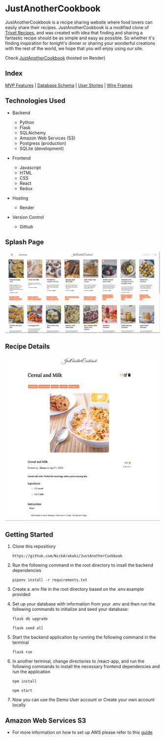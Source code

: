 # JustAnotherCookbook

JustAnotherCookbook is a recipe sharing website where food lovers can easily share their recipes.  JustAnotherCookbook is a modified clone of [Trivet Recipes](https://trivet.recipes/), and was created with idea that finding and sharing a fantastic recipe should be as simple and easy as possible. So whether it's finding inspiration for tonight's dinner or sharing your wonderful creations with the rest of the world, we hope that you will enjoy using our site.

Check [JustAnotherCookbook](https://justanothercookbook.onrender.com) (hosted on Render)

## Index
[MVP Features](https://github.com/NickArakaki/JustAnotherCookbook/wiki/Features) | [Database Schema](https://github.com/NickArakaki/JustAnotherCookbook/wiki/Database-Schema) | [User Stories](https://github.com/NickArakaki/JustAnotherCookbook/wiki/User-Stories) | [Wire Frames](https://github.com/NickArakaki/JustAnotherCookbook/wiki/Wireframes)

## Technologies Used
* Backend
    * Python
    * Flask
    * SQLAlchemy
    * Amazon Web Services (S3)
    * Postgress (production)
    * SQLite (development)

* Frontend
    * Javascript
    * HTML
    * CSS
    * React
    * Redux

* Hosting
    * Render

* Version Control
    * Github

## Splash Page
![splash page](./dev_docs/readme_images/splashpage.png)

## Recipe Details
![recipe details](./dev_docs/readme_images/recipedetails.png)


## Getting Started
1. Clone this repositiory
    ```
    https://github.com/NickArakaki/JustAnotherCookbook
    ```

2. Run the following command in the root directory to insall the backend dependencies
    ```
    pipenv install -r requirements.txt
    ```

3. Create a .env file in the root directory based on the .env.example provided

4. Set up your database with information from your .env and then run the following commands to initialize and seed your database:
    ```
    flask db upgrade
    ```
    ```
    flask seed all
    ```

5. Start the backend application by running the following command in the terminal
    ```
    flask run
    ```

6. In another terminal, change directories to /react-app, and run the following commands to install the necessary frontend dependencies and run the application
    ```
    npm install
    ```
    ```
    npm start
    ```

7. Now you can use the Demo User account or Create your own account locally


## Amazon Web Services S3
* For more information on how to set up AWS please refer to this [guide](https://github.com/jdrichardsappacad/aws-s3-pern-demo)

